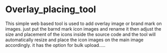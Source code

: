 # Overlay_placing_tool

This simple web based tool is used to add overlay image or brand mark on images. just put the barnd mark icon images and rename it then adjust the size and placement of the icons inside the source code and the tool will automatically resize and place the icon images on the main image accordingly. it has the option for bulk upload.....
